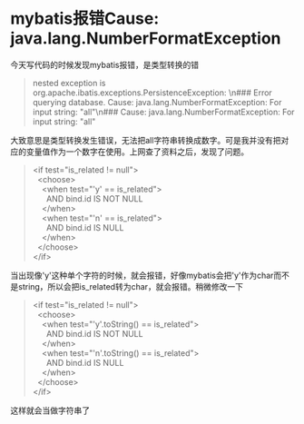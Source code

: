 # mybatis报错Cause: java.lang.NumberFormatException
<p>今天写代码的时候发现mybatis报错，是类型转换的错</p>

> nested exception is org.apache.ibatis.exceptions.PersistenceException: \n### Error querying database.  Cause: java.lang.NumberFormatException: For input string: \"all\"\n### Cause: java.lang.NumberFormatException: For input string: \"all\"
<p>大致意思是类型转换发生错误，无法把all字符串转换成数字。可是我并没有把对应的变量值作为一个数字在使用。上网查了资料之后，发现了问题。<br></p>

>&lt;if test="is_related != null"&gt;<br>
&nbsp;&nbsp;&lt;choose&gt;<br>
&nbsp;&nbsp;&nbsp;&nbsp;&lt;when test="'y' == is_related"&gt;<br>
&nbsp;&nbsp;&nbsp;&nbsp;&nbsp;&nbsp;AND bind.id IS NOT NULL<br>
&nbsp;&nbsp;&nbsp;&nbsp;&lt;/when&gt;<br>
&nbsp;&nbsp;&nbsp;&nbsp;&lt;when test="'n' == is_related"&gt;<br>
&nbsp;&nbsp;&nbsp;&nbsp;&nbsp;&nbsp;AND bind.id IS NULL<br>
&nbsp;&nbsp;&nbsp;&nbsp;&lt;/when&gt;<br>
&nbsp;&nbsp;&lt;/choose&gt;<br>
&lt;/if&gt;<br>
<p>当出现像'y'这种单个字符的时候，就会报错，好像mybatis会把'y'作为char而不是string，所以会把is_related转为char，就会报错。稍微修改一下</p>

>&lt;if test="is_related != null"&gt;<br>
&nbsp;&nbsp;&lt;choose&gt;<br>
&nbsp;&nbsp;&nbsp;&nbsp;&lt;when test="'y'.toString() == is_related"&gt;<br>
&nbsp;&nbsp;&nbsp;&nbsp;&nbsp;&nbsp;AND bind.id IS NOT NULL<br>
&nbsp;&nbsp;&nbsp;&nbsp;&lt;/when&gt;<br>
&nbsp;&nbsp;&nbsp;&nbsp;&lt;when test="'n'.toString() == is_related"&gt;<br>
&nbsp;&nbsp;&nbsp;&nbsp;&nbsp;&nbsp;AND bind.id IS NULL<br>
&nbsp;&nbsp;&nbsp;&nbsp;&lt;/when&gt;<br>
&nbsp;&nbsp;&lt;/choose&gt;<br>
&lt;/if&gt;<br>
<p>这样就会当做字符串了</p>
